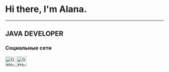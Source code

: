 # Hi there, I'm Alana.

---

## JAVA DEVELOPER

### Социальные сети

<div align="left">
  <a href="https://t.me/allnnel" target="_blank" rel="noreferrer">
        <img src="https://w7.pngwing.com/pngs/309/9/png-transparent-telegram-computer-icons-messaging-apps-others-miscellaneous-angle-triangle.png" width="32" height="32" alt="GitHub" />
    </a>
        <a href="https://www.github.com/allnnel" target="_blank" rel="noreferrer">
        <img src="https://raw.githubusercontent.com/danielcranney/readme-generator/main/public/icons/socials/github.svg" width="32" height="32" alt="GitHub" />
    </a>
</div>
